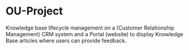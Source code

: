 # OU-Project
Knowledge base lifecycle management on a (Customer Relationship Management) CRM system and a Portal (website) to display Knowledge Base articles where users can provide feedback.
